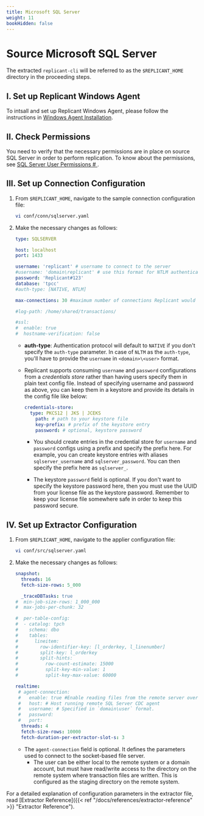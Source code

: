 ```yaml
---
title: Microsoft SQL Server
weight: 11
bookHidden: false
---
```


# Source Microsoft SQL Server

The extracted `replicant-cli` will be referred to as the `$REPLICANT_HOME` directory in the proceeding steps.

## I. Set up Replicant Windows Agent

To intsall and set up Replicant Windows Agent, please follow the instructions in [Windows Agent Installation](/docs/references/source-prerequisites/sqlserver/#windows-agent-installation).

## II. Check Permissions

You need to verify that the necessary permissions are in place on source SQL Server in order to perform replication. To know about the permissions, see [SQL Server User Permissions # ](/docs/references/source-prerequisites/sqlserver/#sql-server-user-permissions).

## III. Set up Connection Configuration

1. From `$REPLICANT_HOME`, navigate to the sample connection configuration file:

   ```BASH
   vi conf/conn/sqlserver.yaml
   ```

2. Make the necessary changes as follows:

   ```YAML
   type: SQLSERVER

   host: localhost
   port: 1433

   username: 'replicant' # username to connect to the server
   #username: 'domain\replicant' # use this format for NTLM authentication
   password: 'Replicant#123'
   database: 'tpcc'
   #auth-type: [NATIVE, NTLM]

   max-connections: 30 #maximum number of connections Replicant would use to fetch data from source.

   #log-path: /home/shared/transactions/

   #ssl:
   #  enable: true
   #  hostname-verification: false
   ```

   - **auth-type**: Authentication protocol will default to `NATIVE` if you don't specify the `auth-type` parameter. In case of `NLTM` as the `auth-type`, you'll have to provide the `username` in `<domain>\<user>` format.

   - Replicant supports consuming `username` and `password` configurations from a _credentials store_ rather than having users specify them in plain text config file. Instead of specifying username and password as above, you can keep them in a keystore and provide its details in the config file like below:

     ```YAML
     credentials-store:
       type: PKCS12 | JKS | JCEKS
         path: # path to your keystore file
         key-prefix: # prefix of the keystore entry
         password: # optional, keystore password
     ```

     - You should create entries in the credential store for `username` and `password` configs using a prefix and specify the prefix here. For example, you can create keystore entries with aliases `sqlserver_username` and `sqlserver_password`. You can then specify the prefix here as `sqlserver_`.

     - The keystore `password` field is optional. If you don't want to specify the keystore password here, then you must use the UUID from your license file as the keystore password. Remember to keep your license file somewhere safe in order to keep this password secure.

## IV. Set up Extractor Configuration

1. From `$REPLICANT_HOME`, navigate to the applier configuration file:
   ```BASH
   vi conf/src/sqlserver.yaml
   ```
2. Make the necessary changes as follows:

   ```YAML
   snapshot:
     threads: 16
     fetch-size-rows: 5_000

     _traceDBTasks: true
   #  min-job-size-rows: 1_000_000
   #  max-jobs-per-chunk: 32

   #  per-table-config:
   #  - catalog: tpch      
   #    schema: dbo
   #    tables:
   #      lineitem:
   #        row-identifier-key: [l_orderkey, l_linenumber]
   #        split-key: l_orderkey
   #        split-hints:
   #          row-count-estimate: 15000
   #          split-key-min-value: 1
   #          split-key-max-value: 60000

   realtime:
    # agent-connection:
    #   enable: true #Enable reading files from the remote server over a socket.
    #   host: # Host running remote SQL Server CDC agent
    #   username: # Specified in `domain\user` format.
    #   password:
    #   port:
     threads: 4
     fetch-size-rows: 10000
     fetch-duration-per-extractor-slot-s: 3
   ```

   * The `agent-connection` field is optional. It defines the parameters used to connect to the socket-based file server.
     * The user can be either local to the remote system or a domain account, but must have read/write access to the directory on the remote system where transaction files are written. This is configured as the staging directory on the remote system.

For a detailed explanation of configuration parameters in the extractor file, read [Extractor Reference]({{< ref "/docs/references/extractor-reference" >}} "Extractor Reference").
